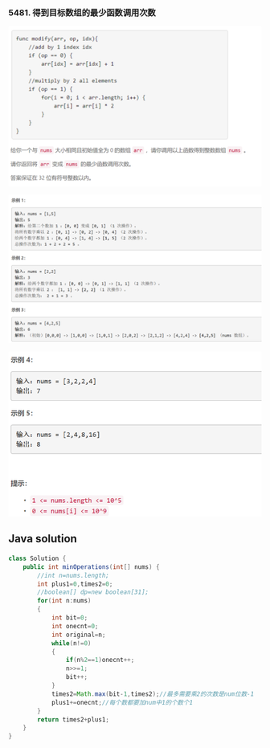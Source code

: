 ### 5481. 得到目标数组的最少函数调用次数

<img src="1.png" alt=" " title="." style="zoom:150%;" />  

![ ](2.png ".")

![ ](3.png ".")


## Java solution
```java
class Solution {
    public int minOperations(int[] nums) {
        //int n=nums.length;
        int plus1=0,times2=0;
        //boolean[] dp=new boolean[31];
        for(int n:nums)
        {
            int bit=0;
            int onecnt=0;
            int original=n;
            while(n!=0)
            {
                if(n%2==1)onecnt++;
                n>>=1;
                bit++;
            }
            times2=Math.max(bit-1,times2);//最多需要乘2的次数是num位数-1
            plus1+=onecnt;//每个数都要加num中1的个数个1
        }
        return times2+plus1;
    }
}
```

